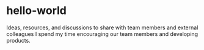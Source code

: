 # hello-world
Ideas, resources, and discussions to share with team members and external colleagues
I spend my time encouraging our team members and developing products.
